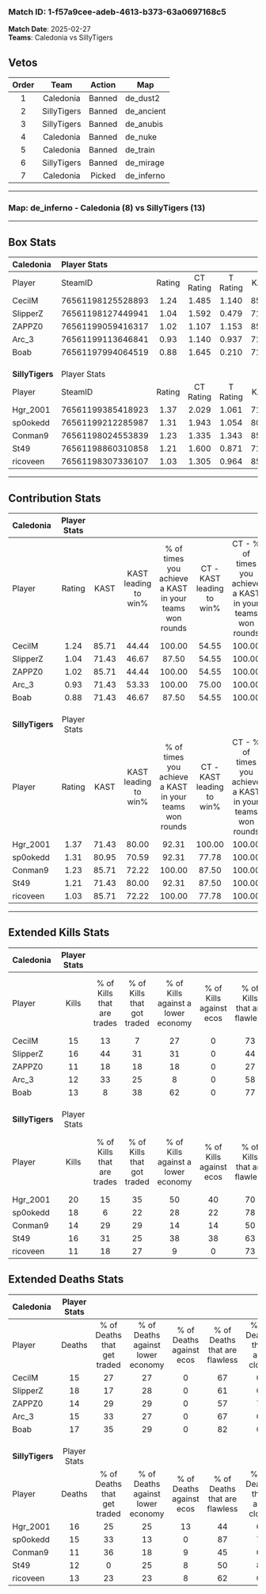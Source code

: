 ### Match ID: 1-f57a9cee-adeb-4613-b373-63a0697168c5  
**Match Date**: 2025-02-27  
**Teams**: Caledonia vs SillyTigers  

## Vetos  

| Order | Team | Action | Map |
| :---: | :--: | :----: | --- |
| 1 | Caledonia | Banned | de_dust2 |
| 2 | SillyTigers | Banned | de_ancient |
| 3 | SillyTigers | Banned | de_anubis |
| 4 | Caledonia | Banned | de_nuke |
| 5 | Caledonia | Banned | de_train |
| 6 | SillyTigers | Banned | de_mirage |
| 7 | Caledonia | Picked | de_inferno |

---  

### **Map**: de_inferno - Caledonia (8) vs SillyTigers (13)  
---  

## Box Stats  

| **Caledonia**   | Player Stats      |        |           |          |       |       |       |         |        |      |     |
| :- | :- | :-: | :-: | :-: | :-: | :-: | :-: | :-: | :-: | :-: | :-: |
| Player          | SteamID           | Rating | CT Rating | T Rating | KAST  |  ADR  | Kills | Assists | Deaths | K/D  | HS% |
| CecilM          | 76561198125528893 |  1.24  |   1.485   |  1.140   | 85.71 | 87.0  |  15   |    7    |   15   | 1.00 | 53  |
| SlipperZ        | 76561198127449941 |  1.04  |   1.592   |  0.479   | 71.43 | 73.5  |  16   |    4    |   18   | 0.89 | 56  |
| ZAPPZ0          | 76561199059416317 |  1.02  |   1.107   |  1.153   | 85.71 | 64.7  |  11   |    7    |   14   | 0.79 | 63  |
| Arc_3           | 76561199113646841 |  0.93  |   1.140   |  0.937   | 71.43 | 63.1  |  12   |    6    |   15   | 0.80 | 50  |
| Boab            | 76561197994064519 |  0.88  |   1.645   |  0.210   | 71.43 | 56.9  |  13   |    2    |   17   | 0.76 | 30  |
|                 |                   |        |           |          |       |       |       |         |        |      |     |
|                 |                   |        |           |          |       |       |       |         |        |      |     |
|                 |                   |        |           |          |       |       |       |         |        |      |     |
| **SillyTigers** | Player Stats      |        |           |          |       |       |       |         |        |      |     |
| Player          | SteamID           | Rating | CT Rating | T Rating | KAST  |  ADR  | Kills | Assists | Deaths | K/D  | HS% |
| Hgr_2001        | 76561199385418923 |  1.37  |   2.029   |  1.061   | 71.43 | 109.2 |  20   |    5    |   16   | 1.25 | 55  |
| sp0okedd        | 76561199212285987 |  1.31  |   1.943   |  1.054   | 80.95 | 84.4  |  18   |    5    |   15   | 1.20 | 55  |
| Conman9         | 76561198024553839 |  1.23  |   1.335   |  1.343   | 85.71 | 69.9  |  14   |    5    |   11   | 1.27 | 35  |
| St49            | 76561198860310858 |  1.21  |   1.600   |  0.871   | 71.43 | 80.6  |  16   |    3    |   12   | 1.33 | 37  |
| ricoveen        | 76561198307336107 |  1.03  |   1.305   |  0.964   | 85.71 | 61.1  |  11   |    6    |   13   | 0.85 | 54  |
---  

## Contribution Stats  

| **Caledonia**   | Player Stats |       |                      |                                                        |                           |                                                             |                          |                                                            |
| :- | :-: | :-: | :-: | :-: | :-: | :-: | :-: | :-: |
| Player          |    Rating    | KAST  | KAST leading to win% | % of times you achieve a KAST in your teams won rounds | CT - KAST leading to win% | CT - % of times you achieve a KAST in your teams won rounds | T - KAST leading to win% | T - % of times you achieve a KAST in your teams won rounds |
| CecilM          |     1.24     | 85.71 |        44.44         |                         100.00                         |           54.55           |                           100.00                            |          28.57           |                           100.00                           |
| SlipperZ        |     1.04     | 71.43 |        46.67         |                         87.50                          |           54.55           |                           100.00                            |          25.00           |                           50.00                            |
| ZAPPZ0          |     1.02     | 85.71 |        44.44         |                         100.00                         |           54.55           |                           100.00                            |          28.57           |                           100.00                           |
| Arc_3           |     0.93     | 71.43 |        53.33         |                         100.00                         |           75.00           |                           100.00                            |          28.57           |                           100.00                           |
| Boab            |     0.88     | 71.43 |        46.67         |                         87.50                          |           54.55           |                           100.00                            |          25.00           |                           50.00                            |
|                 |              |       |                      |                                                        |                           |                                                             |                          |                                                            |
|                 |              |       |                      |                                                        |                           |                                                             |                          |                                                            |
|                 |              |       |                      |                                                        |                           |                                                             |                          |                                                            |
| **SillyTigers** | Player Stats |       |                      |                                                        |                           |                                                             |                          |                                                            |
| Player          |    Rating    | KAST  | KAST leading to win% | % of times you achieve a KAST in your teams won rounds | CT - KAST leading to win% | CT - % of times you achieve a KAST in your teams won rounds | T - KAST leading to win% | T - % of times you achieve a KAST in your teams won rounds |
| Hgr_2001        |     1.37     | 71.43 |        80.00         |                         92.31                          |          100.00           |                           100.00                            |          62.50           |                           83.33                            |
| sp0okedd        |     1.31     | 80.95 |        70.59         |                         92.31                          |           77.78           |                           100.00                            |          62.50           |                           83.33                            |
| Conman9         |     1.23     | 85.71 |        72.22         |                         100.00                         |           87.50           |                           100.00                            |          60.00           |                           100.00                           |
| St49            |     1.21     | 71.43 |        80.00         |                         92.31                          |           87.50           |                           100.00                            |          71.43           |                           83.33                            |
| ricoveen        |     1.03     | 85.71 |        72.22         |                         100.00                         |           77.78           |                           100.00                            |          66.67           |                           100.00                           |
---  

## Extended Kills Stats  

| **Caledonia**   | Player Stats |                            |                            |                                    |                         |                              |                                 |                                       |                    |           |
| :- | :-: | :-: | :-: | :-: | :-: | :-: | :-: | :-: | :-: | :-: |
| Player          |    Kills     | % of Kills that are trades | % of Kills that got traded | % of Kills against a lower economy | % of Kills against ecos | % of Kills that are flawless | % of Kills that are close duels | % of Kills that are assisted by flash | Pistol Round Kills | AWP Kills |
| CecilM          |      15      |             13             |             7              |                 27                 |            0            |              73              |                0                |                  13                   |         4          |     0     |
| SlipperZ        |      16      |             44             |             31             |                 31                 |            0            |              44              |                0                |                   6                   |         1          |     0     |
| ZAPPZ0          |      11      |             18             |             18             |                 18                 |            0            |              27              |                0                |                   0                   |         0          |     0     |
| Arc_3           |      12      |             33             |             25             |                 8                  |            0            |              58              |                8                |                   0                   |         0          |     0     |
| Boab            |      13      |             8              |             38             |                 62                 |            0            |              77              |               15                |                   8                   |         0          |     4     |
|                 |              |                            |                            |                                    |                         |                              |                                 |                                       |                    |           |
|                 |              |                            |                            |                                    |                         |                              |                                 |                                       |                    |           |
|                 |              |                            |                            |                                    |                         |                              |                                 |                                       |                    |           |
| **SillyTigers** | Player Stats |                            |                            |                                    |                         |                              |                                 |                                       |                    |           |
| Player          |    Kills     | % of Kills that are trades | % of Kills that got traded | % of Kills against a lower economy | % of Kills against ecos | % of Kills that are flawless | % of Kills that are close duels | % of Kills that are assisted by flash | Pistol Round Kills | AWP Kills |
| Hgr_2001        |      20      |             15             |             35             |                 50                 |           40            |              70              |                0                |                   0                   |         2          |     0     |
| sp0okedd        |      18      |             6              |             22             |                 28                 |           22            |              78              |                0                |                   0                   |         1          |     5     |
| Conman9         |      14      |             29             |             29             |                 14                 |           14            |              50              |                0                |                   0                   |         2          |     0     |
| St49            |      16      |             31             |             25             |                 38                 |           38            |              63              |                6                |                   6                   |         3          |     0     |
| ricoveen        |      11      |             18             |             27             |                 9                  |            0            |              73              |                0                |                   0                   |         2          |     0     |
## Extended Deaths Stats  

| **Caledonia**   | Player Stats |                             |                                   |                          |                               |                            |                           |               |
| :- | :-: | :-: | :-: | :-: | :-: | :-: | :-: | :-: |
| Player          |    Deaths    | % of Deaths that get traded | % of Deaths against lower economy | % of Deaths against ecos | % of Deaths that are flawless | % of Deaths that are close | % of Deaths while blinded | Deaths to AWP |
| CecilM          |      15      |             27              |                27                 |            0             |              67               |             0              |             0             |       1       |
| SlipperZ        |      18      |             17              |                28                 |            0             |              61               |             0              |             0             |       0       |
| ZAPPZ0          |      14      |             29              |                29                 |            0             |              57               |             7              |             0             |       0       |
| Arc_3           |      15      |             33              |                27                 |            0             |              67               |             0              |             7             |       2       |
| Boab            |      17      |             35              |                29                 |            0             |              82               |             0              |             0             |       2       |
|                 |              |                             |                                   |                          |                               |                            |                           |               |
|                 |              |                             |                                   |                          |                               |                            |                           |               |
|                 |              |                             |                                   |                          |                               |                            |                           |               |
| **SillyTigers** | Player Stats |                             |                                   |                          |                               |                            |                           |               |
| Player          |    Deaths    | % of Deaths that get traded | % of Deaths against lower economy | % of Deaths against ecos | % of Deaths that are flawless | % of Deaths that are close | % of Deaths while blinded | Deaths to AWP |
| Hgr_2001        |      16      |             25              |                25                 |            13            |              44               |             6              |             0             |       3       |
| sp0okedd        |      15      |             33              |                13                 |            0             |              87               |             7              |             7             |       0       |
| Conman9         |      11      |             36              |                18                 |            9             |              45               |             0              |             9             |       0       |
| St49            |      12      |              0              |                25                 |            8             |              50               |             8              |             8             |       0       |
| ricoveen        |      13      |             23              |                23                 |            8             |              62               |             0              |             8             |       1       |
